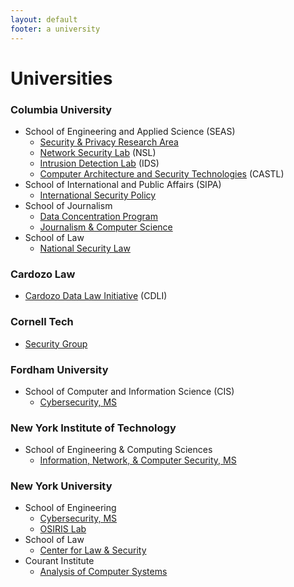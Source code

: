 ```yaml
---
layout: default
footer: a university
---
```


# Universities

### Columbia University

* School of Engineering and Applied Science (SEAS)
  * [Security & Privacy Research Area](https://www.cs.columbia.edu/areas/security-privacy/)
  * [Network Security Lab](http://nsl.cs.columbia.edu/) (NSL)
  * [Intrusion Detection Lab](http://ids.cs.columbia.edu/) (IDS)
  * [Computer Architecture and Security Technologies](http://castl.cs.columbia.edu/) (CASTL)
* School of International and Public Affairs (SIPA)
  * [International Security Policy](https://sipa.columbia.edu/academics/concentrations/international-security-policy)
* School of Journalism
  * [Data Concentration Program](https://journalism.columbia.edu/data)
  * [Journalism & Computer Science](https://journalism.columbia.edu/journalism-computer-science)
* School of Law
  * [National Security Law](http://web.law.columbia.edu/national-security-law)

### Cardozo Law

* [Cardozo Data Law Initiative](https://cardozo.yu.edu/CDLI) (CDLI)

### Cornell Tech

* [Security Group](http://tech.cornell.edu/research/security-privacy/security-group)

### Fordham University

* School of Computer and Information Science (CIS)
  * [Cybersecurity, MS](http://www.fordham.edu/info/25706/master_of_science_in_cybersecurity)

### New York Institute of Technology

* School of Engineering & Computing Sciences
  * [Information, Network, & Computer Security, MS](http://www.nyit.edu/degrees/information_network_computer_security)

### New York University

* School of Engineering
  * [Cybersecurity, MS](http://engineering.nyu.edu/academics/programs/cybersecurity-ms)
  * [OSIRIS Lab](http://osiris.cyber.nyu.edu/)
* School of Law
  * [Center for Law & Security](http://www.lawandsecurity.org/)
* Courant Institute
  * [Analysis of Computer Systems](http://www.cs.nyu.edu/acsys/)
